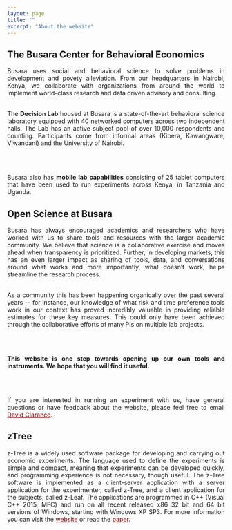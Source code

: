 ```yaml
---
layout: page
title: ""
excerpt: "About the website"
---
```



## The Busara Center for Behavioral Economics

<div align="justify">
Busara uses social and behavioral science to solve problems in development and povety alleviation. From our headquarters in Nairobi, Kenya, we collaborate with organizations from around the world to implement world-class research and data driven advisory and consulting. 

<br>
<br>

The <b>Decision Lab</b> housed at Busara is a state-of-the-art behavioral science laboratory equipped with 40 networked computers across two independent halls. The Lab has an active subject pool of over 10,000 respondents and counting. Participants come from informal areas (Kibera, Kawangware, Viwandani) and the University of Nairobi.  

<br>
<br>

Busara also has <b>mobile lab capabilities</b> consisting of 25 tablet computers that have been used to run experiments across Kenya, in Tanzania and Uganda.  
</div> 


## Open Science at Busara

<div align="justify">
Busara has always encouraged academics and researchers who have worked with us to share tools and resources with the larger academic community. We believe that science is a collaborative exercise and moves ahead when transparency is prioritized. Further, in developing markets, this has an even larger impact as sharing of tools, data, and conversations around what works and more importantly, what doesn’t work, helps streamline the research process. 

<br>
<br>

As a community this has been happening organically over the past several years -- for instance, our knowledge of what risk and time preference tools work in our context has proved incredibly valuable in providing reliable estimates for these key measures.  This could only have been achieved through the collaborative efforts of many PIs on multiple lab projects.

<br>
<br>

<b>This website is one step towards opening up our own tools and instruments. We hope that you will find it useful.</b>

<br>
<br>

If you are interested in running an experiment with us, have general questions or have feedback about the website, please feel free to email <a href="mailto:david.clarance@busaracenter.org" style="color: rgb(129,0,0)">David Clarance</a>.
</div>


## zTree

<div align="justify">
z-Tree is a widely used software package for developing and carrying out economic experiments. The language used to define the experiments is simple and compact, meaning that experiments can be developed quickly, and programming experience is not necessary, though useful. The z-Tree software is implemented as a client-server application with a server application for the experimenter, called z-Tree, and a client application for the subjects, called z-Leaf. The applications are programmed in C++ (Visual C++ 2015, MFC) and run on all recent released x86 32 bit and 64 bit versions of Windows, starting with Windows XP SP3. For more information you can visit the 
<a href="http://www.ztree.uzh.ch/en.html" style="color: rgb(129,0,0)">website</a> or read the <a href="https://link.springer.com/article/10.1007/s10683-006-9159-4" style="color: rgb(129,0,0)">paper</a>.
</div>

